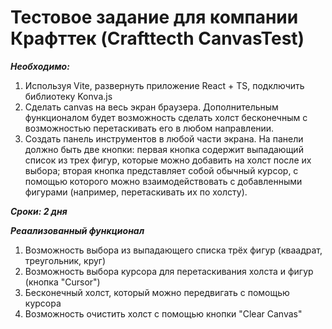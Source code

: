 # Тестовое задание для компании Крафттек (Crafttecth CanvasTest)

***Необходимо:***
1. Используя Vite, развернуть приложение React + TS, подключить библиотеку Konva.js
2. Сделать canvas на весь экран браузера. Дополнительным функционалом будет возможность сделать холст бесконечным с возможностью перетаскивать его в любом направлении.
3. Создать панель инструментов в любой части экрана. На панели должно быть две кнопки: первая кнопка содержит выпадающий список из трех фигур, которые можно добавить на холст после их выбора; вторая кнопка представляет собой обычный курсор, с помощью которого можно взаимодействовать с добавленными фигурами (например, перетаскивать их по холсту).

***Cроки: 2 дня***

***Реаализованный функционал***
1. Возможность выбора из выпадающего списка трёх фигур (кваадрат, треугольник, круг)
2. Возможность выбора курсора для перетаскивания холста и фигур (кнопка "Cursor")
3. Бесконечный холст, который можно передвигать с помощью курсора
4. Возможность очистить холст с помощью кнопки "Clear Canvas"

